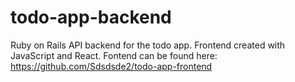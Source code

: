 # todo-app-backend
Ruby on Rails API backend for the todo app.
Frontend created with JavaScript and React.
Fontend can be found here: https://github.com/Sdsdsde2/todo-app-frontend
